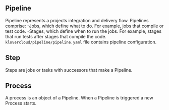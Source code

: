 ## Pipeline
Pipeline represents a projects integration and delivery flow.
Pipelines comprise:
-Jobs, which define what to do. For example, jobs that compile or test code.
-Stages, which define when to run the jobs. For example, stages that run tests after stages that compile the code.
```klovercloud/pipeline/pipeline.yaml``` file contains pipeline configuration.
## Step
Steps are jobs or tasks with successors that make a Pipeline.
## Process 
A process is an object of a Pipeline. When a Pipeline is triggered a new Process starts.
